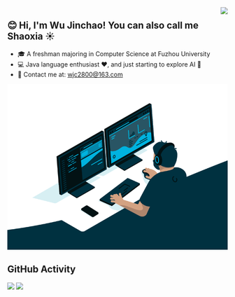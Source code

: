 <img align="right" src="https://count.getloli.com/get/@:shaoxiawjc?theme=rule34">



## 😊 Hi, I'm Wu Jinchao! You can also call me Shaoxia ☀️

* 🎓 A freshman majoring in Computer Science at Fuzhou University 
* 💻 Java language enthusiast ❤️, and just starting to explore AI 🙏 
* 📧 Contact me at: [wjc2800@163.com](mailto:wjc2800@163.com)

![code](./markdown-img/README.assets/code.gif)



## GitHub Activity

<div>
    <img height="150px" src="https://github-readme-stats.vercel.app/api?username=shaoxiawjc&show_icons=true&bg_color=00000000&hide_title=true&line_height=21" />
    <img height="150px" src="https://github-readme-stats.vercel.app/api/top-langs/?username=shaoxiawjc&layout=compact&hide_title=true&line_height=21" />
    </div>



